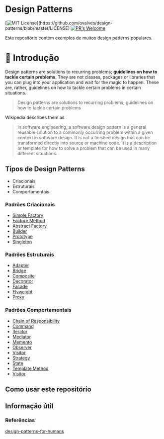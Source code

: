 # Design Patterns

[![MIT License](https://img.shields.io/apm/l/atomic-design-ui.svg?)](https://github.com/ovalves/design-patterns/blob/master/LICENSE)
[![PR's Welcome](https://img.shields.io/badge/PRs-welcome-brightgreen.svg?style=flat)](http://makeapullrequest.com)

Este repositório contém exemplos de muitos design patterns populares.

🚀 Introdução
=================

Design patterns are solutions to recurring problems; **guidelines on how to tackle certain problems**. They are not classes, packages or libraries that you can plug into your application and wait for the magic to happen. These are, rather, guidelines on how to tackle certain problems in certain situations.

> Design patterns are solutions to recurring problems; guidelines on how to tackle certain problems

Wikipedia describes them as

> In software engineering, a software design pattern is a general reusable solution to a commonly occurring problem within a given context in software design. It is not a finished design that can be transformed directly into source or machine code. It is a description or template for how to solve a problem that can be used in many different situations.

Tipos de Design Patterns
-----------------

* Criacionais
* Estruturais
* Comportamentais

### Padrões Criacionais
* [Simple Factory](src/creational/SimpleFactory/README.md)
* [Factory Method](src/creational/FactoryMethod/README.md)
* [Abstract Factory](src/creational/AbstractFactory)
* [Builder](src/creational/Builder)
* [Prototype](src/creational/Prototype)
* [Singleton](src/creational/Singleton)

### Padrões Estruturais
* [Adapter](src/structural/Adapter)
* [Bridge](src/structural/Bridge)
* [Composite](src/structural/Composite)
* [Decorator](src/structural/Decorator)
* [Facade](src/structural/Facade)
* [Flyweight](src/structural/Flyweight)
* [Proxy](src/structural/Proxy)

### Padrões Comportamentais
* [Chain of Responsibility](src/behavioral/ChainOfResponsibility)
* [Command](src/behavioral/Command)
* [Iterator](src/behavioral/Iterator)
* [Mediator](src/behavioral/Mediator)
* [Memento](src/behavioral/Memento)
* [Observer](src/behavioral/Observer)
* [Visitor](src/behavioral/Visitor)
* [Strategy](src/behavioral/Strategy)
* [State](src/behavioral/State)
* [Template Method](src/behavioral/TemplateMethod)
* [Visitor](src/behavioral/Visitor)

## Como usar este repositório

## Informação útil

### Referências

[design-patterns-for-humans](https://github.com/kamranahmedse/design-patterns-for-humans)
